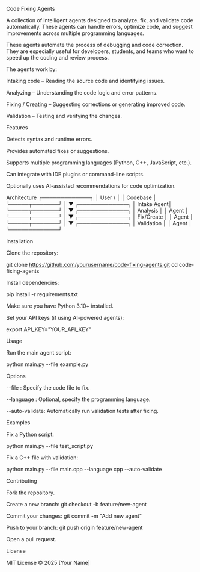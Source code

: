 Code Fixing Agents

A collection of intelligent agents designed to analyze, fix, and validate code automatically. These agents can handle errors, optimize code, and suggest improvements across multiple programming languages.


These agents automate the process of debugging and code correction. They are especially useful for developers, students, and teams who want to speed up the coding and review process.

The agents work by:

Intaking code – Reading the source code and identifying issues.

Analyzing – Understanding the code logic and error patterns.

Fixing / Creating – Suggesting corrections or generating improved code.

Validation – Testing and verifying the changes.

Features

Detects syntax and runtime errors.

Provides automated fixes or suggestions.

Supports multiple programming languages (Python, C++, JavaScript, etc.).

Can integrate with IDE plugins or command-line scripts.

Optionally uses AI-assisted recommendations for code optimization.

Architecture
 ┌─────────────┐
 │   User /    │
 │   Codebase  │
 └─────┬───────┘
       │
       ▼
 ┌─────────────┐
 │ Intake Agent│
 └─────┬───────┘
       │
       ▼
 ┌─────────────┐
 │ Analysis    │
 │ Agent       │
 └─────┬───────┘
       │
       ▼
 ┌─────────────┐
 │ Fix/Create  │
 │ Agent       │
 └─────┬───────┘
       │
       ▼
 ┌─────────────┐
 │ Validation  │
 │ Agent       │
 └─────────────┘

Installation

Clone the repository:

git clone https://github.com/yourusername/code-fixing-agents.git
cd code-fixing-agents


Install dependencies:

pip install -r requirements.txt


Make sure you have Python 3.10+ installed.

Set your API keys (if using AI-powered agents):

export API_KEY="YOUR_API_KEY"

Usage

Run the main agent script:

python main.py --file example.py

Options

--file <path>: Specify the code file to fix.

--language <lang>: Optional, specify the programming language.

--auto-validate: Automatically run validation tests after fixing.

Examples

Fix a Python script:

python main.py --file test_script.py


Fix a C++ file with validation:

python main.py --file main.cpp --language cpp --auto-validate

Contributing

Fork the repository.

Create a new branch: git checkout -b feature/new-agent

Commit your changes: git commit -m "Add new agent"

Push to your branch: git push origin feature/new-agent

Open a pull request.

License

MIT License © 2025 [Your Name]
